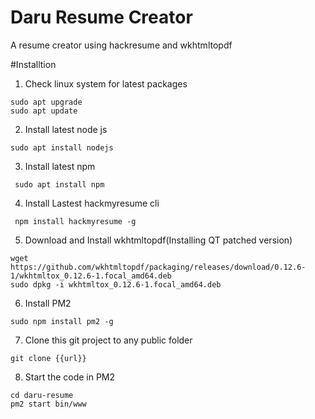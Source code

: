 # Daru Resume Creator
A resume creator using hackresume and wkhtmltopdf

#Installtion


1. Check linux system for latest packages
```
sudo apt upgrade
sudo apt update
```
2. Install latest node js
```
sudo apt install nodejs
```
3. Install latest npm
```
 sudo apt install npm
 ```
4. Install Lastest hackmyresume cli
```
 npm install hackmyresume -g
 ```
 5. Download and Install wkhtmltopdf(Installing QT patched version)
 ```
 wget https://github.com/wkhtmltopdf/packaging/releases/download/0.12.6-1/wkhtmltox_0.12.6-1.focal_amd64.deb
 sudo dpkg -i wkhtmltox_0.12.6-1.focal_amd64.deb
 ```
 6. Install PM2
 ```
 sudo npm install pm2 -g
 ```
 7. Clone this git project to any public folder
 ```
git clone {{url}}
 ```
 8. Start the code in PM2
 ```
 cd daru-resume
 pm2 start bin/www
 ```
